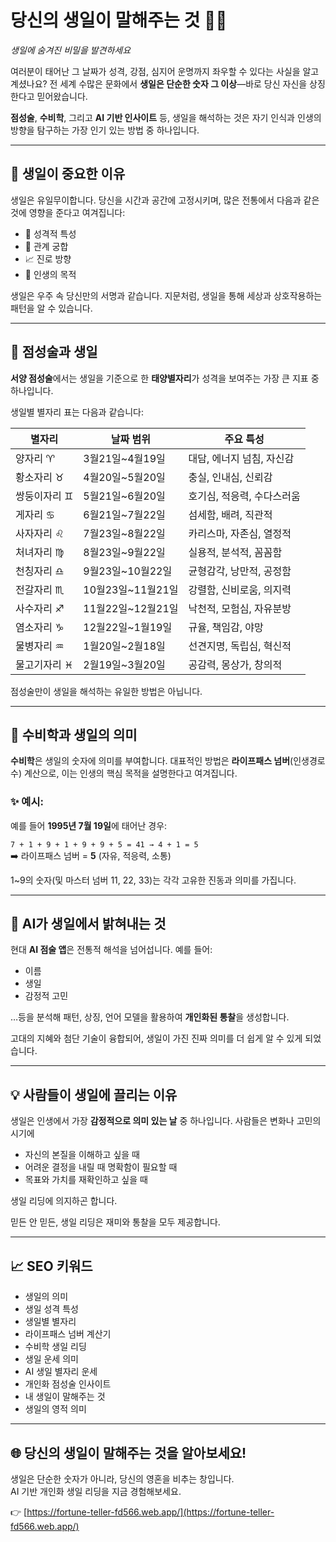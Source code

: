 <!-- filepath: c:\Users\hess_kpark\side_pjt\fortune-teller-blog\src\posts\ko\birth-date-meaning.md -->
# 당신의 생일이 말해주는 것 🎂✨  
*생일에 숨겨진 비밀을 발견하세요*

여러분이 태어난 그 날짜가 성격, 강점, 심지어 운명까지 좌우할 수 있다는 사실을 알고 계셨나요? 전 세계 수많은 문화에서 **생일은 단순한 숫자 그 이상**—바로 당신 자신을 상징한다고 믿어왔습니다.

**점성술**, **수비학**, 그리고 **AI 기반 인사이트** 등, 생일을 해석하는 것은 자기 인식과 인생의 방향을 탐구하는 가장 인기 있는 방법 중 하나입니다.

---

## 📅 생일이 중요한 이유

생일은 유일무이합니다. 당신을 시간과 공간에 고정시키며, 많은 전통에서 다음과 같은 것에 영향을 준다고 여겨집니다:

- 🧠 성격적 특성  
- 💖 관계 궁합  
- 📈 진로 방향  
- 🔮 인생의 목적  

생일은 우주 속 당신만의 서명과 같습니다. 지문처럼, 생일을 통해 세상과 상호작용하는 패턴을 알 수 있습니다.

---

## 🌌 점성술과 생일

**서양 점성술**에서는 생일을 기준으로 한 **태양별자리**가 성격을 보여주는 가장 큰 지표 중 하나입니다.

생일별 별자리 표는 다음과 같습니다:

| 별자리           | 날짜 범위           | 주요 특성                         |
|------------------|------------------|----------------------------------|
| 양자리 ♈️        | 3월21일~4월19일   | 대담, 에너지 넘침, 자신감          |
| 황소자리 ♉️      | 4월20일~5월20일   | 충실, 인내심, 신뢰감               |
| 쌍둥이자리 ♊️    | 5월21일~6월20일   | 호기심, 적응력, 수다스러움         |
| 게자리 ♋️        | 6월21일~7월22일   | 섬세함, 배려, 직관적               |
| 사자자리 ♌️      | 7월23일~8월22일   | 카리스마, 자존심, 열정적           |
| 처녀자리 ♍️      | 8월23일~9월22일   | 실용적, 분석적, 꼼꼼함             |
| 천칭자리 ♎️      | 9월23일~10월22일  | 균형감각, 낭만적, 공정함           |
| 전갈자리 ♏️      | 10월23일~11월21일 | 강렬함, 신비로움, 의지력           |
| 사수자리 ♐️      | 11월22일~12월21일 | 낙천적, 모험심, 자유분방           |
| 염소자리 ♑️      | 12월22일~1월19일  | 규율, 책임감, 야망                 |
| 물병자리 ♒️      | 1월20일~2월18일   | 선견지명, 독립심, 혁신적           |
| 물고기자리 ♓️    | 2월19일~3월20일   | 공감력, 몽상가, 창의적             |

점성술만이 생일을 해석하는 유일한 방법은 아닙니다.

---

## 🔢 수비학과 생일의 의미

**수비학**은 생일의 숫자에 의미를 부여합니다. 대표적인 방법은 **라이프패스 넘버**(인생경로수) 계산으로, 이는 인생의 핵심 목적을 설명한다고 여겨집니다.

### ✨ 예시:
예를 들어 **1995년 7월 19일**에 태어난 경우:

`7 + 1 + 9 + 1 + 9 + 9 + 5 = 41 → 4 + 1 = 5`  
➡️ 라이프패스 넘버 = **5** (자유, 적응력, 소통)

1~9의 숫자(및 마스터 넘버 11, 22, 33)는 각각 고유한 진동과 의미를 가집니다.

---

## 🤖 AI가 생일에서 밝혀내는 것

현대 **AI 점술 앱**은 전통적 해석을 넘어섭니다. 예를 들어:

- 이름  
- 생일  
- 감정적 고민  

…등을 분석해 패턴, 상징, 언어 모델을 활용하여 **개인화된 통찰**을 생성합니다.

고대의 지혜와 첨단 기술이 융합되어, 생일이 가진 진짜 의미를 더 쉽게 알 수 있게 되었습니다.

---

## 💡 사람들이 생일에 끌리는 이유

생일은 인생에서 가장 **감정적으로 의미 있는 날** 중 하나입니다. 사람들은 변화나 고민의 시기에

- 자신의 본질을 이해하고 싶을 때  
- 어려운 결정을 내릴 때 명확함이 필요할 때  
- 목표와 가치를 재확인하고 싶을 때  

생일 리딩에 의지하곤 합니다.

믿든 안 믿든, 생일 리딩은 재미와 통찰을 모두 제공합니다.

---

## 📈 SEO 키워드

- 생일의 의미  
- 생일 성격 특성  
- 생일별 별자리  
- 라이프패스 넘버 계산기  
- 수비학 생일 리딩  
- 생일 운세 의미  
- AI 생일 별자리 운세  
- 개인화 점성술 인사이트  
- 내 생일이 말해주는 것  
- 생일의 영적 의미  

---

## 🌐 당신의 생일이 말해주는 것을 알아보세요!

생일은 단순한 숫자가 아니라, 당신의 영혼을 비추는 창입니다.  
AI 기반 개인화 생일 리딩을 지금 경험해보세요.

👉 [https://fortune-teller-fd566.web.app/](https://fortune-teller-fd566.web.app/)

